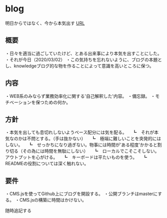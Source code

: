 # blog
明日からではなく、今から本気出す
<a href="https://aso-takahiro.github.io/blog/">URL</a>

## 概要
・日々を適当に過ごしていたけど、とある出来事により本気を出すことにした。
・それが今日（2020/03/02）
・この気持ちを忘れないように、ブログの本題とし、knowledgeブログ的な物を作ることによって意識を高いところに保つ。

## 内容
・WEB系のみならず業務効率化に関する'自己解釈した'内容。
・備忘録。
・モチベーションを保つための何か。

## 方針
・本気を出しても息切れしないようペース配分には気を配る。
　┗　それが本気なのかは不問とする。（手は抜かない）
　┗　極端に難しいことを突発的にはしない。
　┗　せっかちになり過ぎない。物事には時間が'ある程度'かかると割り切る（その為には時間を無駄にしない）
　┗　ローカルでこそこそしない。アウトプットを心がける。
　┗　キーボードは平たいものを使う。
　┗　READMEの役割については深く触れない。

## 要件
・CMS.jsを使ってGithub上にブログを開設する。
・公開ブランチはmasterにする。
・CMS.jsの構築に時間はかけない。

随時追記する
